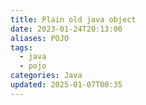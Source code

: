 ```yaml
---
title: Plain old java object
date: 2023-01-24T20:13:00
aliases: POJO
tags:
  - java
  - pojo
categories: Java
updated: 2025-01-07T00:35
---
```

